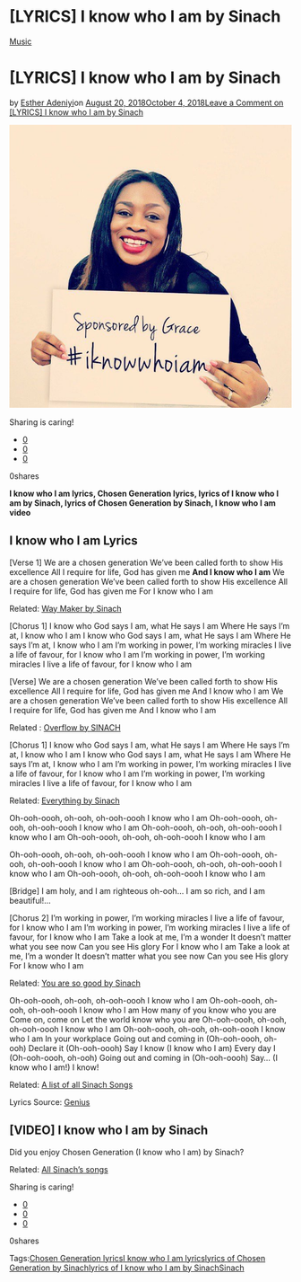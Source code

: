 # [LYRICS] I know who I am by Sinach

[Music](https://estheradeniyi.com/category/music/)
# [LYRICS] I know who I am by Sinach

by [Esther Adeniyi](https://estheradeniyi.com/author/esther-adeniyi/)on [August 20, 2018October 4, 2018](https://estheradeniyi.com/lyrics-i-know-who-i-am-by-sinach/)[Leave a Comment on [LYRICS] I know who I am by Sinach](https://estheradeniyi.com/lyrics-i-know-who-i-am-by-sinach/#respond)

![Chosen generation by sinach, I know who I am by Sinach](images\I-know-who-I-am.jpg)

Sharing is caring!

- [0](https://www.facebook.com/sharer/sharer.php?u=https%3A%2F%2Festheradeniyi.com%2Flyrics-i-know-who-i-am-by-sinach%2F&amp;t=%5BLYRICS%5D%20I%20know%20who%20I%20am%20by%20Sinach)
- [0](https://twitter.com/intent/tweet?text=%5BLYRICS%5D%20I%20know%20who%20I%20am%20by%20Sinach&amp;url=https%3A%2F%2Festheradeniyi.com%2Flyrics-i-know-who-i-am-by-sinach%2F)
- [0](#)

0shares

**I know who I am lyrics, Chosen Generation lyrics, lyrics of I know who I am by Sinach, lyrics of Chosen Generation by Sinach, I know who I am video**

## I know who I am Lyrics

[Verse 1]
 We are a chosen generation
 We&#x2019;ve been called forth to show His excellence
 All I require for life, God has given me
**And I know who I am**
 We are a chosen generation
 We&#x2019;ve been called forth to show His excellence
 All I require for life, God has given me
 For I know who I am

Related: [Way Maker by Sinach](https://estheradeniyi.com/way-maker-by-sinach-lyrics-mp3-download/)

[Chorus 1]
 I know who God says I am, what He says I am
 Where He says I&#x2019;m at, I know who I am
 I know who God says I am, what He says I am
 Where He says I&#x2019;m at, I know who I am
 I&#x2019;m working in power, I&#x2019;m working miracles
 I live a life of favour, for I know who I am
 I&#x2019;m working in power, I&#x2019;m working miracles
 I live a life of favour, for I know who I am

[Verse]
 We are a chosen generation
 We&#x2019;ve been called forth to show His excellence
 All I require for life, God has given me
 And I know who I am
 We are a chosen generation
 We&#x2019;ve been called forth to show His excellence
 All I require for life, God has given me
 And I know who I am

Related : [Overflow by SINACH](https://estheradeniyi.com/overflow-by-sinach-lyrics-mp3-download-video/)

[Chorus 1]
 I know who God says I am, what He says I am
 Where He says I&#x2019;m at, I know who I am
 I know who God says I am, what He says I am
 Where He says I&#x2019;m at, I know who I am
 I&#x2019;m working in power, I&#x2019;m working miracles
 I live a life of favour, for I know who I am
 I&#x2019;m working in power, I&#x2019;m working miracles
 I live a life of favour, for I know who I am

Related: [Everything by Sinach](https://estheradeniyi.com/my-everything-by-sinach-lyrics-mp3/)

Oh-ooh-oooh, oh-ooh, oh-ooh-oooh
 I know who I am
 Oh-ooh-oooh, oh-ooh, oh-ooh-oooh
 I know who I am
 Oh-ooh-oooh, oh-ooh, oh-ooh-oooh
 I know who I am
 Oh-ooh-oooh, oh-ooh, oh-ooh-oooh
 I know who I am

Oh-ooh-oooh, oh-ooh, oh-ooh-oooh
 I know who I am
 Oh-ooh-oooh, oh-ooh, oh-ooh-oooh
 I know who I am
 Oh-ooh-oooh, oh-ooh, oh-ooh-oooh
 I know who I am
 Oh-ooh-oooh, oh-ooh, oh-ooh-oooh
 I know who I am

[Bridge]
 I am holy, and I am righteous oh-ooh&#x2026;
 I am so rich, and I am beautiful!&#x2026;

[Chorus 2]
 I&#x2019;m working in power, I&#x2019;m working miracles
 I live a life of favour, for I know who I am
 I&#x2019;m working in power, I&#x2019;m working miracles
 I live a life of favour, for I know who I am
 Take a look at me, I&#x2019;m a wonder
 It doesn&#x2019;t matter what you see now
 Can you see His glory
 For I know who I am
 Take a look at me, I&#x2019;m a wonder
 It doesn&#x2019;t matter what you see now
 Can you see His glory
 For I know who I am

Related: [You are so good by Sinach](https://estheradeniyi.com/you-are-so-good-by-sinach-lyrics-mp3/)

Oh-ooh-oooh, oh-ooh, oh-ooh-oooh
 I know who I am
 Oh-ooh-oooh, oh-ooh, oh-ooh-oooh
 I know who I am
 How many of you know who you are
 Come on, come on
 Let the world know who you are
 Oh-ooh-oooh, oh-ooh, oh-ooh-oooh
 I know who I am
 Oh-ooh-oooh, oh-ooh, oh-ooh-oooh
 I know who I am
 In your workplace
 Going out and coming in (Oh-ooh-oooh, oh-ooh)
 Declare it (Oh-ooh-oooh)
 Say I know (I know who I am)
 Every day I (Oh-ooh-oooh, oh-ooh)
 Going out and coming in (Oh-ooh-oooh)
 Say&#x2026; (I know who I am!)
 I know!

Related: [A list of all Sinach Songs](https://estheradeniyi.com/all-sinach-songs-a-comprehensive-list/)

Lyrics Source: [Genius](https://genius.com/Sinach-i-know-who-i-am-lyrics)

## [VIDEO] I know who I am by Sinach

Did you enjoy Chosen Generation (I know who I am) by Sinach?

Related: [All Sinach&#x2019;s songs](https://estheradeniyi.com/all-sinach-songs-a-comprehensive-list/)

Sharing is caring!

- [0](https://www.facebook.com/sharer/sharer.php?u=https%3A%2F%2Festheradeniyi.com%2Flyrics-i-know-who-i-am-by-sinach%2F&amp;t=%5BLYRICS%5D%20I%20know%20who%20I%20am%20by%20Sinach)
- [0](https://twitter.com/intent/tweet?text=%5BLYRICS%5D%20I%20know%20who%20I%20am%20by%20Sinach&amp;url=https%3A%2F%2Festheradeniyi.com%2Flyrics-i-know-who-i-am-by-sinach%2F)
- [0](#)

0shares

Tags:[Chosen Generation lyrics](https://estheradeniyi.com/tag/chosen-generation-lyrics/)[I know who I am lyrics](https://estheradeniyi.com/tag/i-know-who-i-am-lyrics/)[lyrics of Chosen Generation by Sinach](https://estheradeniyi.com/tag/lyrics-of-chosen-generation-by-sinach/)[lyrics of I know who I am by Sinach](https://estheradeniyi.com/tag/lyrics-of-i-know-who-i-am-by-sinach/)[Sinach](https://estheradeniyi.com/tag/sinach/)